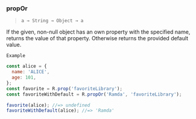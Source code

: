 ### propOr

> `a → String → Object → a`

If the given, non-null object has an own property with the specified name, returns the value of that property. Otherwise returns the provided default value.

`Example`

```js
const alice = {
  name: 'ALICE',
  age: 101,
};
const favorite = R.prop('favoriteLibrary');
const favoriteWithDefault = R.propOr('Ramda', 'favoriteLibrary');

favorite(alice); //=> undefined
favoriteWithDefault(alice); //=> 'Ramda'
```
